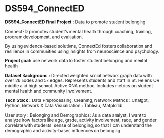 # DS594_ConnectED
**DS594_ConnectED Final Project** : Data to promote student belonging

ConnectED promotes student’s mental health through coaching, training, program development, and evaluation. 

By using evidence-based solutions, ConnectEd fosters collaboration and resilience in communities using insights from neuroscience and psychology.

**Project goal:** use network data to foster student belonging and mental health

**Dataset Background** **:** 
Directed weighted social network graph data with over 2k nodes and 5k edges. 
Represents students and staff in St. Helens OR middle and high school.
Active ONA method.
Includes metrics on student mental health and community involvement. 

**Tech Stack :**
Data Preprocessing, Cleaning, Network Metrics : Chatgpt, Python, Network X
Data Visualization : Tableau, Matplotlib

User story : Belonging and Demographics: As a data analyst, I want to analyze how factors like age, grade, activity involvement, race, and gender correlate with students' sense of belonging, so that I can understand the demographic and activity-based influences on belonging. 

